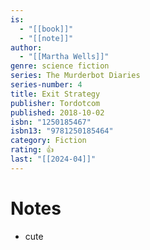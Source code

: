 ```yaml
---
is:
  - "[[book]]"
  - "[[note]]"
author:
  - "[[Martha Wells]]"
genre: science fiction
series: The Murderbot Diaries
series-number: 4
title: Exit Strategy
publisher: Tordotcom
published: 2018-10-02
isbn: "1250185467"
isbn13: "9781250185464"
category: Fiction
rating: 👍
last: "[[2024-04]]"
---
```

# Notes
- cute
